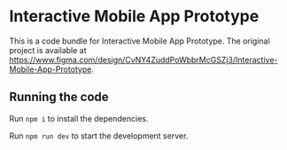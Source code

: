 
  # Interactive Mobile App Prototype

  This is a code bundle for Interactive Mobile App Prototype. The original project is available at https://www.figma.com/design/CvNY4ZuddPoWbbrMcGSZj3/Interactive-Mobile-App-Prototype.

  ## Running the code

  Run `npm i` to install the dependencies.

  Run `npm run dev` to start the development server.
  